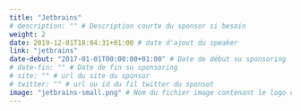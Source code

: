 ```yaml
---
title: "Jetbrains"
# description: "" # Description courte du sponsor si besoin
weight: 2
date: 2019-12-01T18:04:31+01:00 # date d'ajout du speaker
link: "jetbrains"
date-debut: "2017-01-01T00:00:00+01:00" # Date de début su sponsoring
# date-fin: "" # Date de fin su sponsoring
# site: "" # url du site du sponsor
# twitter: "" # url ou id du fil twitter du sponsot
image: "jetbrains-small.png" # Nom du fichier image contenant le logo du sponsor
---
```

